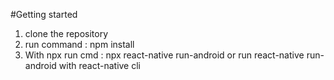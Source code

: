 #Getting started 

1. clone the repository
2. run command : npm install
3. With npx run cmd : npx react-native run-android or run react-native run-android with react-native cli
